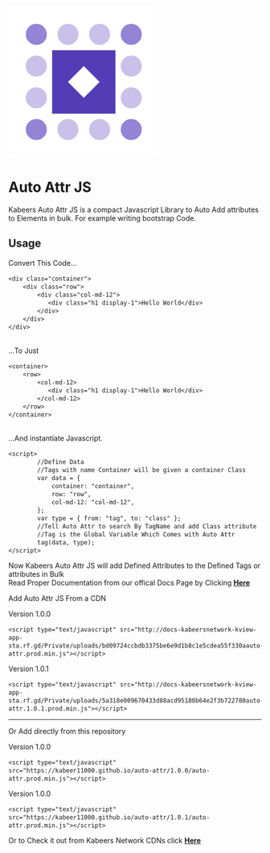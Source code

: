 ![image alternative text](icon.png)<h1>Auto  Attr JS</h1>

<p>Kabeers Auto Attr JS is a compact Javascript Library to Auto Add attributes to Elements in bulk. For example writing bootstrap Code.</p>

<h2>Usage</h2>
Convert  This Code...
<pre><code class="language-html">&lt;div class=&quot;container&quot;&gt;
    &lt;div class=&quot;row&quot;&gt;
        &lt;div class=&quot;col-md-12&quot;&gt;
           &lt;div class=&quot;h1 display-1&quot;&gt;Hello World&lt;/div&gt;
        &lt;/div&gt;
    &lt;/div&gt;
&lt;/div&gt;</code></pre><br>
...To Just
<pre><code class="language-html">&lt;container&gt;
    &lt;row&gt;
        &lt;col-md-12&gt;
           &lt;div class=&quot;h1 display-1&quot;&gt;Hello World&lt;/div&gt;
        &lt;/col-md-12&gt;
    &lt;/row&gt;
&lt;/container&gt;</code></pre><br>
...And instantiate Javascript.
<pre><code class="language-js">&lt;script&gt;
        //Define Data
        //Tags with name Container will be given a container Class
        var data = {
            container: &quot;container&quot;,
            row: &quot;row&quot;,
            col-md-12: &quot;col-md-12&quot;,
        };
        var type = { from: &quot;tag&quot;, to: &quot;class&quot; };
        //Tell Auto Attr to search By TagName and add Class attribute
        //Tag is the Global Variable Which Comes with Auto Attr
        tag(data, type);
&lt;/script&gt;</code></pre>
<p>Now Kabeers Auto Attr JS will add Defined Attributes to the Defined Tags or attributes in Bulk<br> Read Proper Documentation from our offical Docs Page by Clicking <a href="http://kabeersnetwork.dx.am/apis#section-9"><strong>Here</strong></a></p>
    
Add Auto Attr JS From a CDN
<p>Version 1.0.0</p>
<pre><code class="language-js">&lt;script type="text/javascript" src="http://docs-kabeersnetwork-kview-app-sta.rf.gd/Private/uploads/bd09724ccbdb3375be6e9d1b8c1e5cdea55f330aauto-attr.prod.min.js"&gt;&lt;/script&gt;</code></pre>

<p>Version 1.0.1</p>
<pre><code class="language-js">&lt;script type="text/javascript" src="http://docs-kabeersnetwork-kview-app-sta.rf.gd/Private/uploads/5a318e009670433d88acd95180b64e2f3b722780auto-attr.1.0.1.prod.min.js"&gt;&lt;/script&gt;</code></pre>
<hr>
<p>Or Add directly from this repository
<p>Version 1.0.0</p>
<pre><code class="language-js">&lt;script type="text/javascript" src="https://kabeer11000.github.io/auto-attr/1.0.0/auto-attr.prod.min.js"&gt;&lt;/script&gt;</code></pre>
<p>Version 1.0.0</p>
<pre><code class="language-js">&lt;script type="text/javascript" src="https://kabeer11000.github.io/auto-attr/1.0.1/auto-attr.prod.min.js"&gt;&lt;/script&gt;</code></pre>

Or to Check it out from Kabeers Network CDNs click <a href="http://kabeersnetwork.dx.am/cdn?item=attr%20js"><strong>Here</strong></a>
